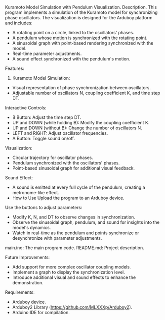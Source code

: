 Kuramoto Model Simulation with Pendulum Visualization.
Description.
This program implements a simulation of the Kuramoto model for synchronizing phase oscillators. The visualization is designed for the Arduboy platform and includes:

 - A rotating point on a circle, linked to the oscillators' phases.
 - A pendulum whose motion is synchronized with the rotating point.
 - A sinusoidal graph with point-based rendering synchronized with the model.
 - Real-time parameter adjustments.
 - A sound effect synchronized with the pendulum's motion.

Features:
1. Kuramoto Model Simulation:

- Visual representation of phase synchronization between oscillators.
- Adjustable number of oscillators N, coupling coefficient K, and time step DT.

Interactive Controls:

 - B Button: Adjust the time step DT.
 - UP and DOWN (while holding B): Modify the coupling coefficient K.
 - UP and DOWN (without B): Change the number of oscillators N.
 - LEFT and RIGHT: Adjust oscillator frequencies.
 - A Button: Toggle sound on/off.

Visualization:

 - Circular trajectory for oscillator phases.
 - Pendulum synchronized with the oscillators' phases.
 - Point-based sinusoidal graph for additional visual feedback.

Sound Effect:

 - A sound is emitted at every full cycle of the pendulum, creating a metronome-like effect.
 - How to Use Upload the program to an Arduboy device.

Use the buttons to adjust parameters:

 - Modify K, N, and DT to observe changes in synchronization.
 - Observe the sinusoidal graph, pendulum, and sound for insights into the model's dynamics.
 - Watch in real-time as the pendulum and points synchronize or desynchronize with parameter adjustments.

main.ino: The main program code.
README.md: Project description.

Future Improvements:

 - Add support for more complex oscillator coupling models.
 - Implement a graph to display the synchronization level.
 - Introduce additional visual and sound effects to enhance the demonstration.

Requirements:
 - Arduboy device.
 - Arduboy2 Library (https://github.com/MLXXXp/Arduboy2).
 - Arduino IDE for compilation.